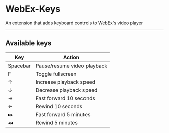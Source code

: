 # WebEx-Keys
 An extension that adds keyboard controls to WebEx's video player  
 
 ----------
 
## Available keys
| Key      | Action                      |
|----------|-----------------------------|
| Spacebar | Pause/resume video playback |
| F        | Toggle fullscreen           |
| &uarr;   | Increase playback speed     |
| &darr;   | Decrease playback speed     |
| &rarr;   | Fast forward 10 seconds     |
| &larr;   | Rewind 10 seconds           |
| &rtrif;&rtrif; | Fast forward 5 minutes      |
| &ltrif;&ltrif; | Rewind 5 minutes            |
